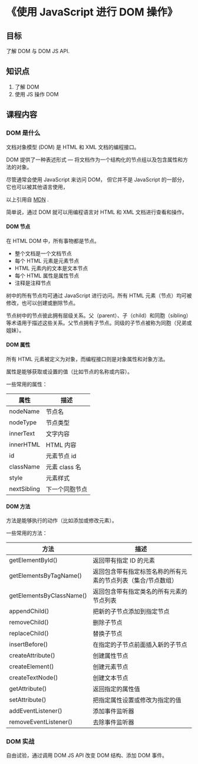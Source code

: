 # 《使用 JavaScript 进行 DOM 操作》

## 目标

了解 DOM 与 DOM JS API.

## 知识点

1. 了解 DOM
2. 使用 JS 操作 DOM

## 课程内容

### DOM 是什么

文档对象模型 (DOM) 是 HTML 和 XML 文档的编程接口。

DOM 提供了一种表述形式 — 将文档作为一个结构化的节点组以及包含属性和方法的对象。

尽管通常会使用 JavaScript 来访问 DOM， 但它并不是 JavaScript 的一部分，它也可以被其他语言使用， 

以上引用自 [MDN](https://developer.mozilla.org/zh-CN/docs/Web/API/Document_Object_Model) .

简单说，通过 DOM 就可以用编程语言对 HTML 和 XML 文档进行查看和操作。

#### DOM 节点

在 HTML DOM 中，所有事物都是节点。

+ 整个文档是一个文档节点
+ 每个 HTML 元素是元素节点
+ HTML 元素内的文本是文本节点
+ 每个 HTML 属性是属性节点
+ 注释是注释节点

树中的所有节点均可通过 JavaScript 进行访问。所有 HTML 元素（节点）均可被修改，也可以创建或删除节点。

节点树中的节点彼此拥有层级关系。父（parent）、子（child）和同胞（sibling）等术语用于描述这些关系。父节点拥有子节点。同级的子节点被称为同胞（兄弟或姐妹）。

#### DOM 属性

所有 HTML 元素被定义为对象，而编程接口则是对象属性和对象方法。

属性是能够获取或设置的值（比如节点的名称或内容）。

一些常用的属性：

属性 | 描述
----|----
nodeName | 节点名
nodeType | 节点类型
innerText | 文字内容
innerHTML | HTML 内容
id | 元素节点 id
className | 元素 class 名
style | 元素样式
nextSibling | 下一个同胞节点

#### DOM 方法

方法是能够执行的动作（比如添加或修改元素）。

一些常用的方法：

方法 | 描述
----|----
getElementById()	| 返回带有指定 ID 的元素
getElementsByTagName()	| 返回包含带有指定标签名称的所有元素的节点列表（集合/节点数组）
getElementsByClassName() |	返回包含带有指定类名的所有元素的节点列表
appendChild() |	把新的子节点添加到指定节点
removeChild() |	删除子节点
replaceChild() |	替换子节点
insertBefore() |	在指定的子节点前面插入新的子节点
createAttribute() |	创建属性节点
createElement() |	创建元素节点
createTextNode() |	创建文本节点
getAttribute() |	返回指定的属性值
setAttribute() |	把指定属性设置或修改为指定的值
addEventListener() | 添加事件监听器
removeEventListener() | 去除事件监听器

### DOM 实战

自由试验，通过调用 DOM JS API 改变 DOM 结构、添加 DOM 事件。
